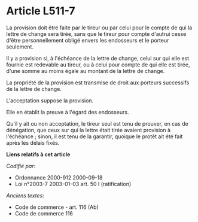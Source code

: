 # Article L511-7

La provision doit être faite par le tireur ou par celui pour le compte de qui la lettre de change sera tirée, sans que le
tireur pour compte d'autrui cesse d'être personnellement obligé envers les endosseurs et le porteur seulement.

Il y a provision si, à l'échéance de la lettre de change, celui sur qui elle est fournie est redevable au tireur, ou à celui
pour compte de qui elle est tirée, d'une somme au moins égale au montant de la lettre de change.

La propriété de la provision est transmise de droit aux porteurs successifs de la lettre de change.

L'acceptation suppose la provision.

Elle en établit la preuve à l'égard des endosseurs.

Qu'il y ait ou non acceptation, le tireur seul est tenu de prouver, en cas de dénégation, que ceux sur qui la lettre était
tirée avaient provision à l'échéance ; sinon, il est tenu de la garantir, quoique le protêt ait été fait après les délais
fixés.

**Liens relatifs à cet article**

_Codifié par_:

  - Ordonnance 2000-912 2000-09-18
  - Loi n°2003-7 2003-01-03 art. 50 I (ratification)

_Anciens textes_:

  - Code de commerce - art. 116 (Ab)
  - Code de commerce 116

